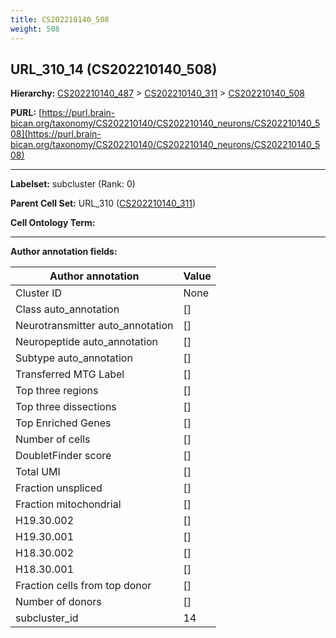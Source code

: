 ```yaml
---
title: CS202210140_508
weight: 508
---
```

## URL_310_14 (CS202210140_508)
<b>Hierarchy: </b>
[CS202210140_487](../CS202210140_487) >
[CS202210140_311](../CS202210140_311) >
[CS202210140_508](../CS202210140_508)

**PURL:** [https://purl.brain-bican.org/taxonomy/CS202210140/CS202210140_neurons/CS202210140_508](https://purl.brain-bican.org/taxonomy/CS202210140/CS202210140_neurons/CS202210140_508)

---


**Labelset:** subcluster (Rank: 0)

**Parent Cell Set:** URL_310 ([CS202210140_311](../CS202210140_311))



**Cell Ontology Term:** 

[MARKER GENES.]: #


---

[TRANSFERRED ANNOTATIONS.]: #


[AUTHOR ANNOTATION FIELDS.]: #


**Author annotation fields:**

| Author annotation | Value |
|-------------------|-------|
|Cluster ID|None|
|Class auto_annotation|[]|
|Neurotransmitter auto_annotation|[]|
|Neuropeptide auto_annotation|[]|
|Subtype auto_annotation|[]|
|Transferred MTG Label|[]|
|Top three regions|[]|
|Top three dissections|[]|
|Top Enriched Genes|[]|
|Number of cells|[]|
|DoubletFinder score|[]|
|Total UMI|[]|
|Fraction unspliced|[]|
|Fraction mitochondrial|[]|
|H19.30.002|[]|
|H19.30.001|[]|
|H18.30.002|[]|
|H18.30.001|[]|
|Fraction cells from top donor|[]|
|Number of donors|[]|
|subcluster_id|14|

